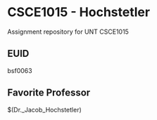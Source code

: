 # CSCE1015 - Hochstetler
Assignment repository for UNT CSCE1015
## EUID
bsf0063

## Favorite Professor
$(Dr._Jacob_Hochstetler)
